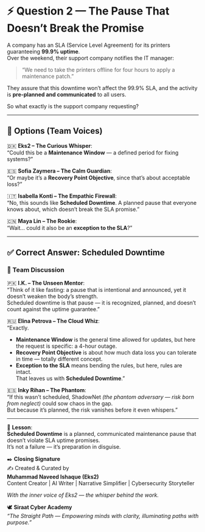 # ⚡ Question 2 — The Pause That Doesn’t Break the Promise  

A company has an SLA (Service Level Agreement) for its printers guaranteeing **99.9% uptime**.  
Over the weekend, their support company notifies the IT manager:  

> “We need to take the printers offline for four hours to apply a maintenance patch.”  

They assure that this downtime won’t affect the 99.9% SLA, and the activity is **pre-planned and communicated** to all users.  

So what exactly is the support company requesting?  

---

## 📝 Options (Team Voices)

🇩🇰 **Eks2 – The Curious Whisper**:  
“Could this be a **Maintenance Window** — a defined period for fixing systems?”  

🇪🇸 **Sofia Zaymera – The Calm Guardian**:  
“Or maybe it’s a **Recovery Point Objective**, since that’s about acceptable loss?”  

🇮🇹 **Isabella Konti – The Empathic Firewall**:  
“No, this sounds like **Scheduled Downtime**. A planned pause that everyone knows about, which doesn’t break the SLA promise.”  

🇨🇳 **Maya Lin – The Rookie**:  
“Wait… could it also be an **exception to the SLA**?”  

---

## ✅ Correct Answer: Scheduled Downtime  

### 💬 Team Discussion  

🇵🇰 **I.K. – The Unseen Mentor**:  
“Think of it like fasting: a pause that is intentional and announced, yet it doesn’t weaken the body’s strength.  
Scheduled downtime is that pause — it is recognized, planned, and doesn’t count against the uptime guarantee.”  

🇷🇺 **Elina Petrova – The Cloud Whiz**:  
“Exactly.  
- **Maintenance Window** is the general time allowed for updates, but here the request is specific: a 4-hour outage.  
- **Recovery Point Objective** is about how much data loss you can tolerate in time — totally different concept.  
- **Exception to the SLA** means bending the rules, but here, rules are intact.  
That leaves us with **Scheduled Downtime**.”  

🇪🇸 **Inky Rihan – The Phantom**:  
“If this wasn’t scheduled, ShadowNet *(the phantom adversary — risk born from neglect)* could sow chaos in the gap.  
But because it’s planned, the risk vanishes before it even whispers.”  

---

🌟 **Lesson**:  
**Scheduled Downtime** is a planned, communicated maintenance pause that doesn’t violate SLA uptime promises.  
It’s not a failure — it’s preparation in disguise.  

✒️ **Closing Signature**  
✍️ Created & Curated by  
**Muhammad Naveed Ishaque (Eks2)**  
Content Creator | AI Writer | Narrative Simplifier | Cybersecurity Storyteller  

_With the inner voice of Eks2 — the whisper behind the work._  

🕊️ **Siraat Cyber Academy**  
*“The Straight Path — Empowering minds with clarity, illuminating paths with purpose.”*  
